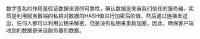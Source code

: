 数字签名的作用是验证数据来源的可靠性，确认数据是来自我们信任的服务器，实质是利用服务器端的私钥对数据的HASH值进行加密后的值，然后通过连接发送出，任何人都可以利用公钥来解密，但是没有私钥来重新加密，因此，确保客户端收到的数据是来自服务器的数据。
